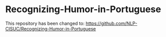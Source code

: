 # Recognizing-Humor-in-Portuguese

This repository has been changed to: https://github.com/NLP-CISUC/Recognizing-Humor-in-Portuguese
